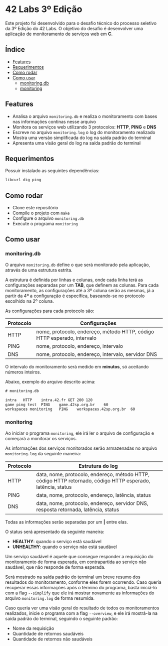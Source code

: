 # 42 Labs 3º Edição
Este projeto foi desenvolvido para o desafio técnico do processo seletivo da 3º
Edição do 42 Labs. O objetivo do desafio é desenvolver uma aplicação de
monitoramento de serviços web em **C**.

## Índice

- [Features](#features)
- [Requerimentos](#requerimentos)
- [Como rodar](#como-rodar)
- [Como usar](#como-usar)
	- [monitoring.db](#monitoringdb)
	- [monitoring](#monitoring)

## Features

- Analisa o arquivo `monitoring.db` e realiza o monitoramento com bases nas
informações continas nesse arquivo
- Monitora os serviços web utilizando 3 protocolos: **HTTP**, **PING** e **DNS**
- Escreve no arquivo `monitoring.log` o log do monitoramento realizado
- Mostra uma versão simplificada do log na saída padrão do terminal
- Apresenta uma visão geral do log na saída padrão do terminal

## Requerimentos

Possuir instalado as seguintes dependências:
```txt
libcurl dig ping
```

## Como rodar

- Clone este repositório
- Compile o projeto com `make`
- Configure o arquivo `monitoring.db`
- Execute o programa `monitoring`

## Como usar

### monitoring.db

O arquivo `monitoring.db` define o que será monitorado pela aplicação, através
de uma estrutura estrita.

A estrutura é definida por linhas e colunas, onde cada linha terá as
configurações separadas por um **TAB**, que definem as colunas. Para cada
monitoramento, as configurações até a 3º coluna serão as mesmas, já a partir da
4º a configuração é específica, baseando-se no protocolo escolhido na 2º coluna.

As configurações para cada protocolo são:

| Protocolo   | Configurações                                                           |
|-------------|-------------------------------------------------------------------------|
| HTTP        | nome, protocolo, endereço, método HTTP, código HTTP esperado, intervalo |
| PING        | nome, protocolo, endereço, intervalo                                    |
| DNS         | nome, protocolo, endereço, intervalo, servidor DNS                      |

O intervalo do monitoramento será medido em **minutos**, só aceitando números
inteiros.

Abaixo, exemplo do arquivo descrito acima:

```txt
# monitoring.db

intra	HTTP	intra.42.fr	GET	200	120
game ping test	PING	game.42sp.org.br	60
workspaces monitoring	PING	workspaces.42sp.org.br	60
```

### monitoring

Ao iniciar o programa `monitoring`, ele irá ler o arquivo de configuração e
começará a monitorar os serviços.

As informações dos serviços monitorados serão armazenadas no arquivo
`monitoring.log` da seguinte maneira:

| Protocolo   | Estrutura do log                                                                                            |
|-------------|-------------------------------------------------------------------------------------------------------------|
| HTTP        | data, nome, protocolo, endereço, método HTTP, código HTTP retornado, código HTTP esperado, latência, status |
| PING        | data, nome, protocolo, endereço, latência, status                                                           |
| DNS         | data, nome, protocolo, endereço, servidor DNS, resposta retornada, latência, status                         |

Todas as informações serão separadas por um **|** entre elas.

O status será apresentado da seguinte maneira:

- **HEALTHY**: quando o serviço está saudável
- **UNHEALTHY**: quando o serviço não está saudável

Um serviço saudável é aquele que consegue responder a requisição do
monitoramento de forma esperada, em contrapartida ao serviço não saudável, que
não responde de forma esperada.

Será mostrado na saída padrão do terminal um breve resumo dos resultados do
monitoramento, conforme eles forem ocorrendo. Caso queria recuperar essas
informações após o término do programa, basta iniciá-lo com a flag `--simplify`
que ele irá mostrar novamente as informações do arquivo `monitoring.log` de
forma resumida.

Caso queria ver uma visão geral do resultado de todos os monitoramentos
realizados, inicie o programa com a flag `--overview`, e ele irá
mostrá-la na saída padrão do terminal, seguindo o seguinte padrão:

- Nome da requisição
- Quantidade de retornos saudáveis
- Quantidade de retornos não saudáveis
